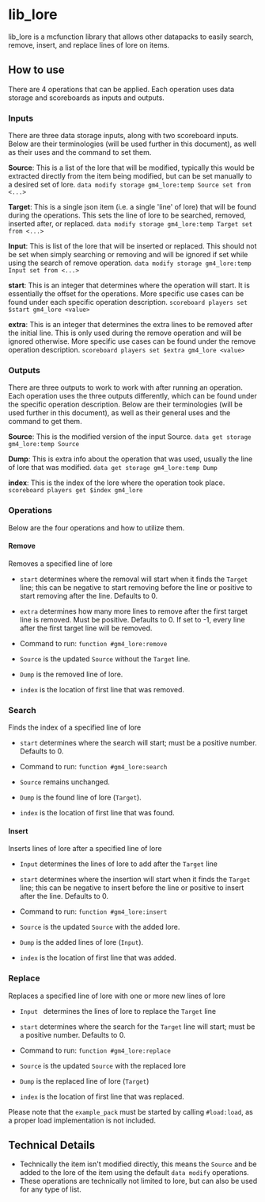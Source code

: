 # lib_lore
lib_lore is a mcfunction library that allows other datapacks to easily search, remove, insert, and replace lines of lore on items.

## How to use
There are 4 operations that can be applied. Each operation uses data storage and scoreboards as inputs and outputs.

### Inputs
There are three data storage inputs, along with two scoreboard inputs. Below are their terminologies (will be used further in this document), as well as their uses and the command to set them.

**Source**: This is a list of the lore that will be modified, typically this would be extracted directly from the item being modified, but can be set manually to a desired set of lore.
`data modify storage gm4_lore:temp Source set from <...>`

**Target**: This is a single json item (i.e. a single 'line' of lore) that will be found during the operations. This sets the line of lore to be searched, removed, inserted after, or replaced.
`data modify storage gm4_lore:temp Target set from <...>`

**Input**: This is list of the lore that will be inserted or replaced. This should not be set when simply searching or removing and will be ignored if set while using the search of remove operation.
`data modify storage gm4_lore:temp Input set from <...>`

**start**: This is an integer that determines where the operation will start. It is essentially the offset for the operations. More specific use cases can be found under each specific operation description.
`scoreboard players set $start gm4_lore <value>`

**extra**: This is an integer that determines the extra lines to be removed after the initial line. This is only used during the remove operation and will be ignored otherwise. More specific use cases can be found under the remove operation description.
`scoreboard players set $extra gm4_lore <value>`

### Outputs
There are three outputs to work to work with after running an operation. Each operation uses the three outputs differently, which can be found under the specific operation description. Below are their terminologies (will be used further in this document), as well as their general uses and the command to get them.

**Source**: This is the modified version of the input Source.
`data get storage gm4_lore:temp Source`

**Dump**: This is extra info about the operation that was used, usually the line of lore that was modified.
`data get storage gm4_lore:temp Dump`

**index**: This is the index of the lore where the operation took place.
`scoreboard players get $index gm4_lore`


### Operations
Below are the four operations and how to utilize them.

#### Remove
Removes a specified line of lore

- `start` determines where the removal will start when it finds the `Target` line; this can be negative to start removing before the line or positive to start removing after the line. Defaults to 0.
- `extra` determines how many more lines to remove after the first target line is removed. Must be positive. Defaults to 0. If set to -1, every line after the first target line will be removed.

- Command to run: `function #gm4_lore:remove`

- `Source` is the updated `Source` without the `Target` line.
- `Dump` is the removed line of lore.
- `index` is the location of first line that was removed.


### Search
Finds the index of a specified line of lore
- `start` determines where the search will start; must be a positive number. Defaults to 0.

- Command to run: `function #gm4_lore:search`

- `Source` remains unchanged.
- `Dump` is the found line of lore (`Target`).
- `index` is the location of first line that was found.


#### Insert
Inserts lines of lore after a specified line of lore

- `Input` determines the lines of lore to add after the `Target` line
- `start` determines where the insertion will start when it finds the `Target` line; this can be negative to insert before the line or positive to insert after the line. Defaults to 0.

- Command to run: `function #gm4_lore:insert`

- `Source` is the updated `Source` with the added lore.
- `Dump` is the added lines of lore (`Input`).
- `index` is the location of first line that was added.


### Replace
Replaces a specified line of lore with one or more new lines of lore

- `Input ` determines the lines of lore to replace the `Target` line
- `start` determines where the search for the `Target` line will start; must be a positive number. Defaults to 0.

- Command to run: `function #gm4_lore:replace`

- `Source` is the updated `Source` with the replaced lore
- `Dump` is the replaced line of lore (`Target`)
- `index` is the location of first line that was replaced.


Please note that the `example_pack` must be started by calling `#load:load`, as a proper load implementation is not included.

## Technical Details
- Technically the item isn't modified directly, this means the `Source` and be added to the lore of the item using the default `data modify` operations.
- These operations are technically not limited to lore, but can also be used for any type of list.
